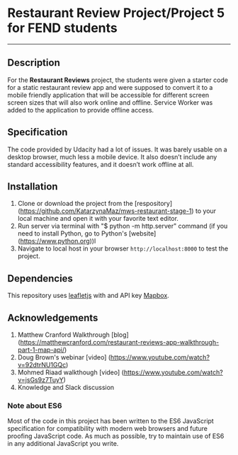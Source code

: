 # Restaurant Review Project/Project 5 for FEND students
---

## Description

For the **Restaurant Reviews** project, the students were given a starter code for a static restaurant review app and were supposed to convert it to a mobile friendly application that will be accessible for different screen screen sizes that will also work online and offline. Service Worker was added to the application to provide offline access.

## Specification

 The code provided by Udacity had a lot of issues. It was barely usable on a desktop browser, much less a mobile device. It also doesn’t include any standard accessibility features, and it doesn’t work offline at all.

## Installation

1. Clone or download the project from the [respository] (https://github.com/KatarzynaMaz/mws-restaurant-stage-1) to your     local machine and open it with your favorite text editor.
2. Run server via terminal with "$ python -m http.server" command (if you need to install Python, go to Python's [website]
   (https://www.python.org))l 
3. Navigate to local host in your browser `http://localhost:8000` to test the project.

## Dependencies

This repository uses [leafletjs](https://leafletjs.com/) with and API key [Mapbox](https://www.mapbox.com/).

## Acknowledgements

1. Matthew Cranford Walkthrough [blog] (https://matthewcranford.com/restaurant-reviews-app-walkthrough-part-1-map-api/)
2. Doug Brown's webinar [video] (https://www.youtube.com/watch?v=92dtrNU1GQc)
3. Mohmed Riaad walkthough [video] (https://www.youtube.com/watch?v=jsGs9z7TuyY)
4. Knowledge and Slack discussion

### Note about ES6

Most of the code in this project has been written to the ES6 JavaScript specification for compatibility with modern web browsers and future proofing JavaScript code. As much as possible, try to maintain use of ES6 in any additional JavaScript you write. 



